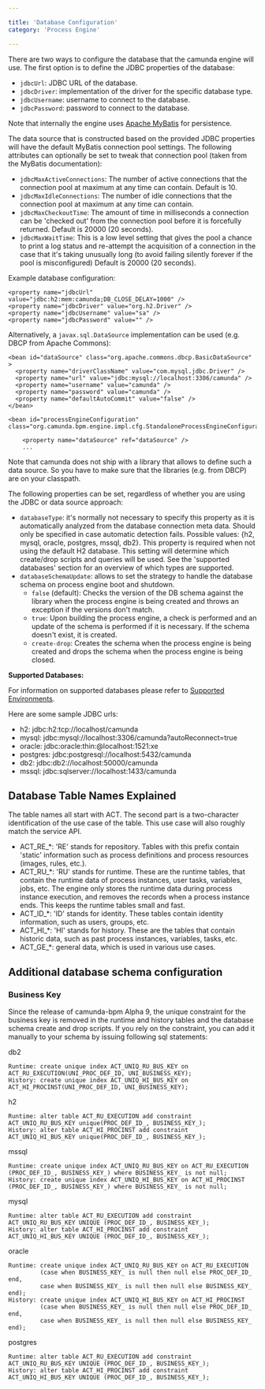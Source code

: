 ```yaml
---

title: 'Database Configuration'
category: 'Process Engine'

---
```


There are two ways to configure the database that the camunda engine will use. The first option is to define the JDBC properties of the database:

* `jdbcUrl`: JDBC URL of the database.
* `jdbcDriver`: implementation of the driver for the specific database type.
* `jdbcUsername`: username to connect to the database.
* `jdbcPassword`: password to connect to the database.

Note that internally the engine uses <a href="http://www.mybatis.org/">Apache MyBatis</a> for persistence.

The data source that is constructed based on the provided JDBC properties will have the default MyBatis connection pool settings. The following attributes can optionally be set to tweak that connection pool (taken from the MyBatis documentation):

* `jdbcMaxActiveConnections`: The number of active connections that the connection pool at maximum at any time can contain. Default is 10.
* `jdbcMaxIdleConnections`: The number of idle connections that the connection pool at maximum at any time can contain.
* `jdbcMaxCheckoutTime`: The amount of time in milliseconds a connection can be 'checked out' from the connection pool before it is forcefully returned. Default is 20000 (20 seconds).
* `jdbcMaxWaitTime`: This is a low level setting that gives the pool a chance to print a log status and re-attempt the acquisition of a connection in the case that it's taking unusually long (to avoid failing silently forever if the pool is misconfigured) Default is 20000 (20 seconds).

Example database configuration:

    <property name="jdbcUrl" value="jdbc:h2:mem:camunda;DB_CLOSE_DELAY=1000" />
    <property name="jdbcDriver" value="org.h2.Driver" />
    <property name="jdbcUsername" value="sa" />
    <property name="jdbcPassword" value="" />

Alternatively, a `javax.sql.DataSource` implementation can be used (e.g. DBCP from Apache Commons):

    <bean id="dataSource" class="org.apache.commons.dbcp.BasicDataSource" >
      <property name="driverClassName" value="com.mysql.jdbc.Driver" />
      <property name="url" value="jdbc:mysql://localhost:3306/camunda" />
      <property name="username" value="camunda" />
      <property name="password" value="camunda" />
      <property name="defaultAutoCommit" value="false" />
    </bean>

    <bean id="processEngineConfiguration" class="org.camunda.bpm.engine.impl.cfg.StandaloneProcessEngineConfiguration">

        <property name="dataSource" ref="dataSource" />
        ...

Note that camunda does not ship with a library that allows to define such a data source. So you have to make sure that the libraries (e.g. from DBCP) are on your classpath.

The following properties can be set, regardless of whether you are using the JDBC or data source approach:

* `databaseType`: it's normally not necessary to specify this property as it is automatically analyzed from the database connection meta data. Should only be specified in case automatic detection fails. Possible values: {h2, mysql, oracle, postgres, mssql, db2}. This property is required when not using the default H2 database. This setting will determine which create/drop scripts and queries will be used. See the 'supported databases' section for an overview of which types are supported.</li>
* `databaseSchemaUpdate`: allows to set the strategy to handle the database schema on process engine boot and shutdown.
  * `false` (default): Checks the version of the DB schema against the library when the process engine is being created and throws an exception if the versions don't match.
  * `true`: Upon building the process engine, a check is performed and an update of the schema is performed if it is necessary. If the schema doesn't exist, it is created.
  * `create-drop`: Creates the schema when the process engine is being created and drops the schema when the process engine is being closed.

<div class="alert alert-warning">
  <strong>Supported Databases: </strong>
  <p>For information on supported databases please refer to <a href="ref:#introduction-supported-environments">Supported Environments</a>.</p>
</div>

Here are some sample JDBC urls:

* h2: jdbc:h2:tcp://localhost/camunda
* mysql: jdbc:mysql://localhost:3306/camunda?autoReconnect=true
* oracle: jdbc:oracle:thin:@localhost:1521:xe
* postgres: jdbc:postgresql://localhost:5432/camunda
* db2: jdbc:db2://localhost:50000/camunda
* mssql: jdbc:sqlserver://localhost:1433/camunda

## Database Table Names Explained

The table names all start with ACT. The second part is a two-character identification of the use case of the table. This use case will also roughly match the service API.

* ACT\_RE\_*: 'RE' stands for repository. Tables with this prefix contain 'static' information such as process definitions and process resources (images, rules, etc.).
* ACT\_RU\_*: 'RU' stands for runtime. These are the runtime tables, that contain the runtime data of process instances, user tasks, variables, jobs, etc. The engine only stores the runtime data during process instance execution, and removes the records when a process instance ends. This keeps the runtime tables small and fast.
* ACT\_ID\_*: 'ID' stands for identity. These tables contain identity information, such as users, groups, etc.
* ACT\_HI\_*: 'HI' stands for history. These are the tables that contain historic data, such as past process instances, variables, tasks, etc.
* ACT\_GE\_*: general data, which is used in various use cases.

## Additional database schema configuration

### Business Key

Since the release of camunda-bpm Alpha 9, the unique constraint for the business key is removed in the runtime and history tables and the database schema create and drop scripts.
If you rely on the constraint, you can add it manually to your schema by issuing following sql statements:

  db2

    Runtime: create unique index ACT_UNIQ_RU_BUS_KEY on ACT_RU_EXECUTION(UNI_PROC_DEF_ID, UNI_BUSINESS_KEY);
    History: create unique index ACT_UNIQ_HI_BUS_KEY on ACT_HI_PROCINST(UNI_PROC_DEF_ID, UNI_BUSINESS_KEY);

  h2

    Runtime: alter table ACT_RU_EXECUTION add constraint ACT_UNIQ_RU_BUS_KEY unique(PROC_DEF_ID_, BUSINESS_KEY_);
    History: alter table ACT_HI_PROCINST add constraint ACT_UNIQ_HI_BUS_KEY unique(PROC_DEF_ID_, BUSINESS_KEY_);

  mssql

    Runtime: create unique index ACT_UNIQ_RU_BUS_KEY on ACT_RU_EXECUTION (PROC_DEF_ID_, BUSINESS_KEY_) where BUSINESS_KEY_ is not null;
    History: create unique index ACT_UNIQ_HI_BUS_KEY on ACT_HI_PROCINST (PROC_DEF_ID_, BUSINESS_KEY_) where BUSINESS_KEY_ is not null;

  mysql

    Runtime: alter table ACT_RU_EXECUTION add constraint ACT_UNIQ_RU_BUS_KEY UNIQUE (PROC_DEF_ID_, BUSINESS_KEY_);
    History: alter table ACT_HI_PROCINST add constraint ACT_UNIQ_HI_BUS_KEY UNIQUE (PROC_DEF_ID_, BUSINESS_KEY_);

  oracle

    Runtime: create unique index ACT_UNIQ_RU_BUS_KEY on ACT_RU_EXECUTION
             (case when BUSINESS_KEY_ is null then null else PROC_DEF_ID_ end,
             case when BUSINESS_KEY_ is null then null else BUSINESS_KEY_ end);
    History: create unique index ACT_UNIQ_HI_BUS_KEY on ACT_HI_PROCINST
             (case when BUSINESS_KEY_ is null then null else PROC_DEF_ID_ end,
             case when BUSINESS_KEY_ is null then null else BUSINESS_KEY_ end);

  postgres

    Runtime: alter table ACT_RU_EXECUTION add constraint ACT_UNIQ_RU_BUS_KEY UNIQUE (PROC_DEF_ID_, BUSINESS_KEY_);
    History: alter table ACT_HI_PROCINST add constraint ACT_UNIQ_HI_BUS_KEY UNIQUE (PROC_DEF_ID_, BUSINESS_KEY_);
